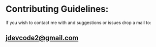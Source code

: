 # Contributing Guidelines:

If you wish to contact me with and suggestions or issues drop a mail to:
## jdevcode2@gmail.com
